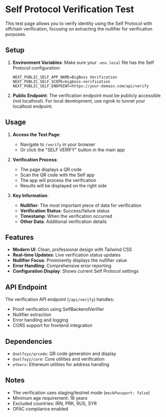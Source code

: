 # Self Protocol Verification Test

This test page allows you to verify identity using the Self Protocol with offchain verification, focusing on extracting the nullifier for verification purposes.

## Setup

1. **Environment Variables**: Make sure your `.env.local` file has the Self Protocol configuration:
   ```
   NEXT_PUBLIC_SELF_APP_NAME=BigBoss Verification
   NEXT_PUBLIC_SELF_SCOPE=bigboss-verification
   NEXT_PUBLIC_SELF_ENDPOINT=https://your-domain.com/api/verify
   ```

2. **Public Endpoint**: The verification endpoint must be publicly accessible (not localhost). For local development, use ngrok to tunnel your localhost endpoint.

## Usage

1. **Access the Test Page**: 
   - Navigate to `/verify` in your browser
   - Or click the "SELF VERIFY" button in the main app

2. **Verification Process**:
   - The page displays a QR code
   - Scan the QR code with the Self app
   - The app will process the verification
   - Results will be displayed on the right side

3. **Key Information**:
   - **Nullifier**: The most important piece of data for verification
   - **Verification Status**: Success/failure status
   - **Timestamp**: When the verification occurred
   - **Other Data**: Additional verification details

## Features

- **Modern UI**: Clean, professional design with Tailwind CSS
- **Real-time Updates**: Live verification status updates
- **Nullifier Focus**: Prominently displays the nullifier value
- **Error Handling**: Comprehensive error reporting
- **Configuration Display**: Shows current Self Protocol settings

## API Endpoint

The verification API endpoint (`/api/verify`) handles:
- Proof verification using SelfBackendVerifier
- Nullifier extraction
- Error handling and logging
- CORS support for frontend integration

## Dependencies

- `@selfxyz/qrcode`: QR code generation and display
- `@selfxyz/core`: Core utilities and verification
- `ethers`: Ethereum utilities for address handling

## Notes

- The verification uses staging/testnet mode (`mockPassport: false`)
- Minimum age requirement: 18 years
- Excluded countries: IRN, PRK, RUS, SYR
- OFAC compliance enabled
